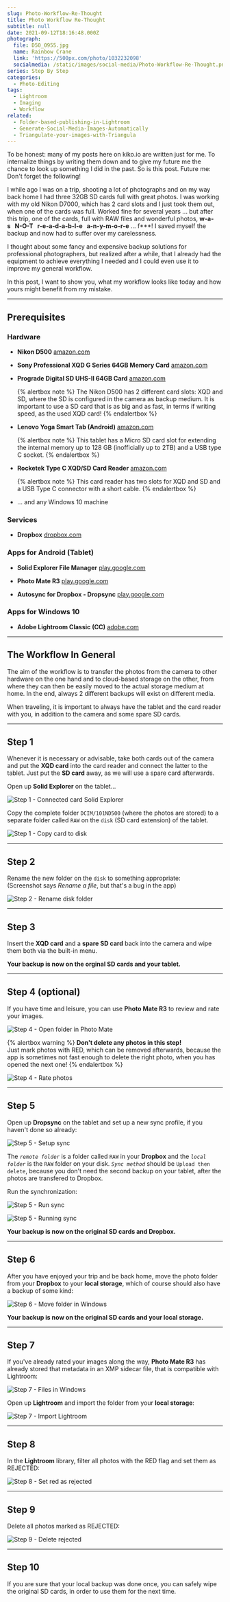 ```yaml
---
slug: Photo-Workflow-Re-Thought
title: Photo Workflow Re-Thought
subtitle: null
date: 2021-09-12T18:16:48.000Z
photograph:
  file: D50_0955.jpg
  name: Rainbow Crane
  link: 'https://500px.com/photo/1032232098'
  socialmedia: /static/images/social-media/Photo-Workflow-Re-Thought.png
series: Step By Step
categories:
  - Photo-Editing
tags:
  - Lightroom
  - Imaging
  - Workflow
related:
  - Folder-based-publishing-in-Lightroom
  - Generate-Social-Media-Images-Automatically
  - Triangulate-your-images-with-Triangula
---
```


To be honest: many of my posts here on kiko.io are written just for me. To internalize things by writing them down and to give my future me the chance to look up something I did in the past. So is this post. Future me: Don't forget the following!

I while ago I was on a trip, shooting a lot of photographs and on my way back home I had three 32GB SD cards full with great photos. I was working with my old Nikon D7000, which has 2 card slots and I just took them out, when one of the cards was full. Worked fine for several years ... but after this trip, one of the cards, full with RAW files and wonderful photos, **w-a-s&nbsp;&nbsp;&nbsp;N-O-T&nbsp;&nbsp;&nbsp;r-e-a-d-a-b-l-e&nbsp;&nbsp;&nbsp;a-n-y-m-o-r-e** ... f***! I saved myself the backup and now had to suffer over my carelessness.

I thought about some fancy and expensive backup solutions for professional photographers, but realized after a while, that I already had the equipment to achieve everything I needed and I could even use it to improve my general workflow.

In this post, I want to show you, what my workflow looks like today and how yours might benefit from my mistake.

<!-- more -->

---

## Prerequisites

### Hardware

* **Nikon D500**
  [amazon.com](https://www.amazon.com/Nikon-D500-DX-Format-Digital-16-80mm/dp/B01A7Q0KZ6)

* **Sony Professional XQD G Series 64GB Memory Card**
  [amazon.com](https://www.amazon.com/Sony-Professional-64GB-Memory-QD-G64F/dp/B081B4X9TG)

* **Prograde Digital SD UHS-II 64GB Card**
  [amazon.com](https://www.amazon.com/Professional-Vloggers-Filmmakers-Photographers-Curators/dp/B07TCL222B)

  {% alertbox note %}
  The Nikon D500 has 2 different card slots: XQD and SD, where the SD is configured in the camera as backup medium. It is important to use a SD card that is as big and as fast, in terms if writing speed, as the used XQD card!
  {% endalertbox %}

* **Lenovo Yoga Smart Tab (Android)**
  [amazon.com](https://www.amazon.com/Lenovo-Android-Octa-Core-Processor-ZA3V0005US/dp/B0881HDRTH)

  {% alertbox note %}
  This tablet has a Micro SD card slot for extending the internal memory up to 128 GB (inofficially up to 2TB) and a USB type C socket.
  {% endalertbox %}

* **Rocketek Type C XQD/SD Card Reader**
  [amazon.com](https://www.amazon.com/Reader-Rocketek-Memory-Compatible-Windows/dp/B07YDR57HP)

  {% alertbox note %}
  This card reader has two slots for XQD and SD and a USB Type C connector with a short cable.
  {% endalertbox %}

* ... and any Windows 10 machine
  
### Services

* **Dropbox**
  [dropbox.com](https://www.dropbox.com/)

### Apps for Android (Tablet)

* **Solid Explorer File Manager**
  [play.google.com](https://play.google.com/store/apps/details?id=pl.solidexplorer2)

* **Photo Mate R3**
  [play.google.com](https://play.google.com/store/apps/details?id=com.tssystems.photomate3)

* **Autosync for Dropbox - Dropsync**
  [play.google.com](https://play.google.com/store/apps/details?id=com.ttxapps.dropsync)

### Apps for Windows 10

* **Adobe Lightroom Classic (CC)**
  [adobe.com](https://www.adobe.com/products/photoshop-lightroom-classic.html)

---

## The Workflow In General

The aim of the workflow is to transfer the photos from the camera to other hardware on the one hand and to cloud-based storage on the other, from where they can then be easily moved to the actual storage medium at home. In the end, always 2 different backups will exist on different media.

When traveling, it is important to always have the tablet and the card reader with you, in addition to the camera and some spare SD cards.

---

## Step 1

Whenever it is necessary or advisable, take both cards out of the camera and put the **XQD card** into the card reader and connect the latter to the tablet. Just put the **SD card** away, as we will use a spare card afterwards.

Open up **Solid Explorer** on the tablet...

![Step 1 - Connected card Solid Explorer](Photo-Workflow-Re-Thought/1-connect-card-solid-explorer.png)

Copy the complete folder ``DCIM/101ND500`` (where the photos are stored) to a separate folder called ``RAW`` on the ``disk`` (SD card extension) of the tablet.

![Step 1 - Copy card to disk](Photo-Workflow-Re-Thought/2-copy-card--to-disc.png)

---

## Step 2

Rename the new folder on the ``disk`` to something appropriate:  
(Screenshot says *Rename a file*, but that's a bug in the app)

![Step 2 - Rename disk folder](Photo-Workflow-Re-Thought/3-rename-disk-folder.png)

---

## Step 3

Insert the **XQD card** and a **spare SD card** back into the camera and wipe them both via the built-in menu.

**Your backup is now on the orginal SD cards and your tablet.**

---

## Step 4 (optional)

If you have time and leisure, you can use **Photo Mate R3** to review and rate your images.

![Step 4 - Open folder in Photo Mate](Photo-Workflow-Re-Thought/4-open-folder-in-photomate.png)

{% alertbox warning %}
**Don't delete any photos in this step!**  
Just mark photos with RED, which can be removed afterwards, because the app is sometimes not fast enough to delete the right photo, when you has opened the next one!
{% endalertbox %}

![Step 4 - Rate photos](Photo-Workflow-Re-Thought/5-rate-photos.png)

---

## Step 5

Open up **Dropsync** on the tablet and set up a new sync profile, if you haven't done so already:

![Step 5 - Setup sync](Photo-Workflow-Re-Thought/6-setup-sync.png)

The *``remote folder``* is a folder called ``RAW`` in your **Dropbox** and the *``local folder``* is the ``RAW`` folder on your disk. *``Sync method``* should be ``Upload then delete``, because you don't need the second backup on your tablet, after the photos are transfered to Dropbox.

Run the synchronization:

![Step 5 - Run sync](Photo-Workflow-Re-Thought/7-run-sync.png)

![Step 5 - Running sync](Photo-Workflow-Re-Thought/8-running-sync.png)

**Your backup is now on the original SD cards and Dropbox.**

---

## Step 6

After you have enjoyed your trip and be back home, move the photo folder from your **Dropbox** to your **local storage**, which of course should also have a backup of some kind:

![Step 6 - Move folder in Windows](Photo-Workflow-Re-Thought/9-move-folder-in-windows.png)

**Your backup is now on the original SD cards and your local storage.**

---

## Step 7

If you've already rated your images along the way, **Photo Mate R3** has already stored that metadata in an XMP sidecar file, that is compatible with Lightroom:

![Step 7 - Files in Windows](Photo-Workflow-Re-Thought/10-files-in-windows.png)

Open up **Lightroom** and import the folder from your **local storage**:

![Step 7 - Import Lightroom](Photo-Workflow-Re-Thought/11-import-lightroom.png)

---

## Step 8

In the **Lightroom** library, filter all photos with the RED flag and set them as REJECTED:

![Step 8 - Set red as rejected](Photo-Workflow-Re-Thought/12-set-red-as-rejected.png)

---

## Step 9

Delete all photos marked as REJECTED:

![Step 9 - Delete rejected](Photo-Workflow-Re-Thought/13-delete-rejected.png)

---

## Step 10

If you are sure that your local backup was done once, you can safely wipe the original SD cards, in order to use them for the next time.
